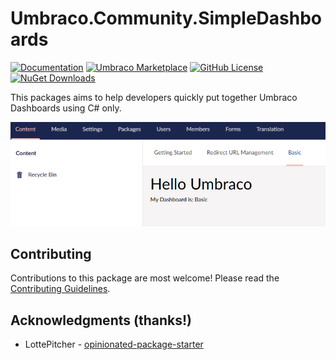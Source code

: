 # Umbraco.Community.SimpleDashboards

[![Documentation](https://img.shields.io/badge/Docs-Quickstart-394933?style=flat&logo=github)](https://github.com/jcdcdev/Umbraco.Community.SimpleDashboards/tree/main?tab=readme-ov-file#quick-start)
[![Umbraco Marketplace](https://img.shields.io/badge/Umbraco-Marketplace-%233544B1?style=flat&logo=umbraco)](https://marketplace.umbraco.com/package/umbraco.community.simpledashboards)
[![GitHub License](https://img.shields.io/github/license/jcdcdev/Umbraco.Community.SimpleDashboards?color=8AB803&label=License&logo=github)](https://github.com/jcdcdev/Umbraco.Community.SimpleDashboards/blob/main/LICENSE)
[![NuGet Downloads](https://img.shields.io/nuget/dt/Umbraco.Community.SimpleDashboards?color=cc9900&label=Downloads&logo=nuget)](https://www.nuget.org/packages/Umbraco.Community.SimpleDashboards/)

This packages aims to help developers quickly put together Umbraco Dashboards using C# only.

![Basic Dashboard in the Umbraco Office](https://raw.githubusercontent.com/jcdcdev/Umbraco.Community.SimpleDashboards/main/docs/screenshot.png)

## Contributing

Contributions to this package are most welcome! Please read the [Contributing Guidelines](https://github.com/jcdcdev/Umbraco.Community.SimpleDashboards/blob/main/.github/CONTRIBUTING.md).

## Acknowledgments (thanks!)

- LottePitcher - [opinionated-package-starter](https://github.com/LottePitcher/opinionated-package-starter)